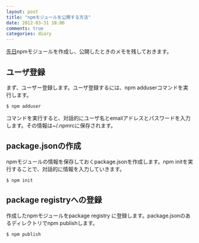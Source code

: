 ```yaml
---
layout: post
title: "npmモジュールを公開する方法"
date: 2012-03-31 18:06
comments: true
categories: diary
---
```


[先日](http://takkanm.github.com/blog/2012/03/30/node-im-kayac-0-dot-0-0/)npmモジュールを作成し、公開したときのメモを残しておきます。

## ユーザ登録

まず、ユーザー登録します。ユーザ登録するには、npm adduserコマンドを実行します。

```
$ npm adduser
```

コマンドを実行すると、対話的にユーザ名とemailアドレスとパスワードを入力します。その情報は~/.npmrcに保存されます。

## package.jsonの作成

npmモジュールの情報を保存しておくpackage.jsonを作成します。npm initを実行することで、対話的に情報を入力していきます。

```
$ npm init
```

## package registryへの登録

作成したnpmモジュールをpackage registry に登録します。package.jsonのあるディレクトリでnpm publishします。

```
$ npm publish
```

